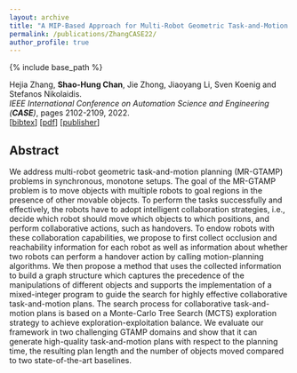 ```yaml
---
layout: archive
title: "A MIP-Based Approach for Multi-Robot Geometric Task-and-Motion Planning"
permalink: /publications/ZhangCASE22/
author_profile: true
---
```


{% include base_path %}

Hejia Zhang, **Shao-Hung Chan**, Jie Zhong, Jiaoyang Li, Sven Koenig and Stefanos Nikolaidis.       
<i>IEEE International Conference on Automation Science and Engineering (**CASE**)</i>, pages 2102-2109, 2022.   
[<a href="javascript:void(0)" onclick="(function(target, id) { if ($('#' + id).css('display') == 'block') { $('#' + id).hide('fast'); $(target).text('bibtex') } else { $('#' + id).show('fast'); $(target).text('bibtex▲') } })(this, 'bibtex-ZhangCASE22');">bibtex</a>]
[[pdf](https://jiaoyang-li.github.io/files/2022-CASE.pdf)]
[[publisher](https://ieeexplore.ieee.org/document/9926661)]
<div id="bibtex-ZhangCASE22" style="display:none">
<pre>@inproceedings{ZhangCASE22,
  author    = {Hejia Zhang and Shao-Hung Chan and Jie Zhong and Jiaoyang Li and Sven Koenig and Stefanos Nikolaidis},
  title     = {A {MIP}-Based Approach for Multi-Robot Geometric Task-and-Motion Planning},
  booktitle = {Proceedings of the IEEE International Conference on Automation Science and Engineering (CASE)},
  pages     = {2102--2109},
  year      = {2022}
}
</pre></div>

## Abstract
We address multi-robot geometric task-and-motion planning (MR-GTAMP) problems in synchronous, monotone setups. The goal of the MR-GTAMP problem is to move objects with multiple robots to goal regions in the presence of other movable objects. To perform the tasks successfully and effectively, the robots have to adopt intelligent collaboration strategies, i.e., decide which robot should move which objects to which positions, and perform collaborative actions, such as handovers. To endow robots with these collaboration capabilities, we propose to first collect occlusion and reachability information for each robot as well as information about whether two robots can perform a handover action by calling motion-planning algorithms. We then propose a method that uses the collected information to build a graph structure which captures the precedence of the manipulations of different objects and supports the implementation of a mixed-integer program to guide the search for highly effective collaborative task-and-motion plans. The search process for collaborative task-and-motion plans is based on a Monte-Carlo Tree Search (MCTS) exploration strategy to achieve exploration-exploitation balance. We evaluate our framework in two challenging GTAMP domains and show that it can generate high-quality task-and-motion plans with respect to the planning time, the resulting plan length and the number of objects moved compared to two state-of-the-art baselines.